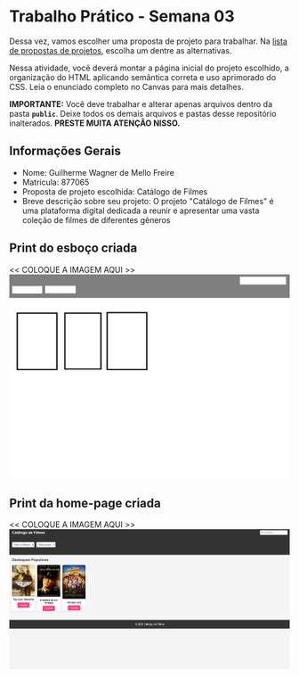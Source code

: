 # Trabalho Prático - Semana 03

Dessa vez, vamos escolher uma proposta de projeto para trabalhar. Na [lista de propostas de projetos](propostas-projetos.md), escolha um dentre as alternativas.

Nessa atividade, você deverá montar a página inicial do projeto escolhido, a organização do HTML aplicando semântica correta e uso aprimorado do CSS. Leia o enunciado completo no Canvas para mais detalhes.

**IMPORTANTE:** Você deve trabalhar e alterar apenas arquivos dentro da pasta **`public`**. Deixe todos os demais arquivos e pastas desse repositório inalterados. **PRESTE MUITA ATENÇÃO NISSO.**

## Informações Gerais

- Nome: Guilherme Wagner de Mello Freire
- Matricula: 877065
- Proposta de projeto escolhida: Catálogo de Filmes
- Breve descrição sobre seu projeto: O projeto "Catálogo de Filmes" é uma plataforma digital dedicada a reunir e apresentar uma vasta coleção de filmes de diferentes gêneros


## Print do esboço criada

<<  COLOQUE A IMAGEM AQUI >>
![alt text](Esboço.jpg)


## Print da home-page criada

<<  COLOQUE A IMAGEM AQUI >>
![alt text](Home-Page.png)
